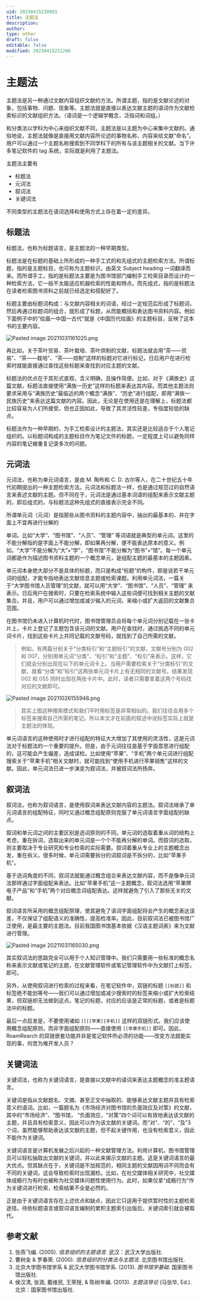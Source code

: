 ```yaml
---
uid: 20230415230903
title: 主题法
description: 
author: 
type: other
draft: false
editable: false
modified: 20230415231206
---
```


# 主题法

主题法是另一种通过文献内容组织文献的方法。所谓主题，指的是文献论述的对象，包括事物、问题、现象等。主题法就是直接以表达文献主题的语词作为文献检索标识的文献组织方法。（语词是一个逻辑学概念，泛指词和词组。）

和分类法以学科为中心来组织文献不同，主题法是以主题为中心来集中文献的。通俗地说，主题法就像是直接用文献内容所论述的事物名称、内容来给文献“命名”。用户可以通过一个主题名称搜索到不同学科下的所有与该主题相关的文献。当下许多笔记软件的 tag 系统，实际就是利用了主题法。

主题法主要有

- 标题法
- 元词法
- 叙词法
- 关键词法

不同类型的主题法在语词选择和使用方式上存在着一定的差异。

## 标题法

标题法，也称为标题语言，是主题法的一种早期类型。

标题法是在标题的基础上所形成的一种手工式的和先组式的主题检索方法。所谓标题，指的是主题标目，也可称为主题标识，由英文 Subject heading 一词翻译而来。而所谓手工，指的是标题法主要是为图书馆部门编制手工检索目录而设计的一种检索方法，它一般不太能适应机器检索的性能和特点。而先组式，指的是标题法在读者检索图书资料之前就已经选定和搭配好了。

标题主要由标题词构成：与文献内容相关的词语，经过一定规范后形成了标题词，然后再通过标题词的组合，就形成了标题，从而能概括和表达图书资料内容。例如下面例子中的“绘画一中国一古代”就是《中国历代绘画》的主题标目，反映了这本书的主要内容。

![Pasted image 20211031161025.png](https://cdn.pkmer.cn/images/bc8387ea15d2833e31db61cd3f9c5ab5_MD5.png)

再比如，关于茶叶贸易、茶叶栽培、茶叶烘制的文献，标题法就会用“茶——贸易”、“茶——栽培”、“茶——焙制”这样的标题对它进行标记，日后用户在进行检索时就能直接通过查找这些标题来查找到对应主题的文献。

标题法的优点在于其形式直观，含义明确，且操作简便。比如，对于《满族史》这篇文献，标题法直接使用“满族一历史”这样的标题来表达其内容。而其他主题法则要求采用与“满族历史”最临近的两个概念“满族”、“历史”进行组配，即用“满族一民族历史”来表达这篇文献的内容。因此，无论是在使用还是在理解上，标题法都比较容易为人们所接受。但也正因如此，导致了其灵活性较差，专指度较低的缺点。

标题法作为一种早期的、为手工检索设计的主题法，其实还是比较适合于个人笔记组织的。以标题词构成的主题标目作为笔记文件的标题，一定程度上可以避免同样内容的笔记被重复记录多次的问题。

## 元词法

元词法，也称为单元词语言，是由 M. 陶布和 C. D. 古尔等人，在二十世纪五十年代初期提出的一种主题检索方法。元词法和标题法一样，也是通过规范过的自然语言来表述文献的主题。但不同在于，元词法是通过基本词语的组配来表示文献主题的，即后组式的，与标题法这种先组式的直接表示完全不同。

所谓单元词（元词）是指那些从图书资料的主题内容中，抽出的最基本的、并在字面上不宜再进行分解的

单词。比如“大学”、“图书馆”、“人员”、“管理” 等词语就是典型的单元词。这里的不能分解指的是字面上不能分解，即如果再分解，便不能表达原本的意义。例如，“大学”不能分解为“大”+“学”，“图书馆”不能分解为“图书“+“馆”。每一个单元词都是作为描述图书资料主题的一个概念单元，是组配主题的最基本的主题因素。

单元词本身绝大部分不是具体的标题，而只是构成“标题”的构件，即是说若干单元词的组配，才能专指地表达文献信息主题或检索课题。利用单元词法，一篇关于“大学图书馆人员管理”的文献，就可以用“大学”、“图书馆”、“人员”、“管理” 来表示。日后用户在搜索时，只要在检索系统中输入这些词便可找到相关主题的文献集合。并且，用户可以通过增加或减少输入的元词，来缩小或扩大返回的文献集合范围。

在图书馆仍未进入计算机时代时，图书馆管理员会将每个单元词分别记载在一张卡片上，卡片上登记了主题包含该元词的文献。用户在查找时，通过挑选不同的单元词卡片，找到这些卡片上共同记载的文献号码，就找到了自己所需的文献。

> 例如，有两篇分别关于“分类标引”和“主题标引”的文献，文献号分别为 002 和 007，分别用单元词“分类”、“标引”和“主题”、“标引”来表示。这样，它们就会分别出现在以下的单元词卡上。当用户需要检索关于“分类标引”的文献，就看“分类”和“标引”这两张单元词卡片上有无相同的文献号。结果发现 002 和 055 同时出现在两张卡片中。此时，读者只需要拿着这两个号码找对应的文献即可。

![Pasted image 20211026155946.png](https://cdn.pkmer.cn/images/7e27376c6f55bff64aa4e9573df5631a_MD5.png)


> 其实上图这种搜索模式和我们平时用标签是非常相似的。我们往往会用多个标签来搜索自己所需的笔记。所以本文才在前面的叙述中说标签实际上就是主题法的体现。

单元词语言的这种使用时才进行组配的特征大大增加了其使用的灵活性，这是元词法对于标题法的一个重要的提升。但是，由于元词往往是基于字面意思进行组配的，这可能会产生偏差，造成误检。比如使用“苹果”、“手机”两个单元词进行组配搜索关于“苹果手机”相关文献时，就可能找到“使用手机进行苹果销售”这样的文献。因此，单元词法已进一步演变为叙词法，并被叙词法所扬弃。

## 叙词法

叙词法，也称为叙词语言，是使用叙词来表达文献内容的主题法。叙词法继承了单元词语言的组配特征，同时又通过概念组配原则克服了单元词语言字面组配的缺点。

叙词和单元词之间的主要区别是选词原则的不同。单元词的选取着重从词的结构上考虑，重在拆词，选取出来的单元词是一个个不能再分解的单词。而叙词的选取，则主要取决于专业研究和专业检索的实际需要。叙词着重从专业上的主题概念出发，重在拆义。很多时候，单元词需要拆分的词叙词是不拆分的，比如“苹果手机”。

基于选词角度的不同，叙词法就能通过概念组合来表达文献内容，而不是像单元词法那样通过字面组配来表达。比如“苹果手机”这一主题概念，叙词法选用“苹果牌电子产品”和“手机”两个对应概念词组配表达。这样就避免了引入了那些无关的文献。

叙词语言所采用的概念组配原理，使其避免了语词字面组配将会产生的概念表达误差，不仅保证了组配语义的准确性，提高检准率。因此，目前叙词法已被图书馆广泛使用，是最主要的主题法。目前我国图书馆基本依据《汉语主题词表》来为文献进行管理。

![Pasted image 20211031165030.png](https://cdn.pkmer.cn/images/0dd1103ccefe5846e06ca665300f495a_MD5.png)

其实叙词法的思路完全可以用于个人知识管理中。我们只需要用一些标准的概念名称来表示文献或笔记的主题，在文献管理软件或笔记管理软件中为文献打上标签，即可。

另外，从使用叙词进行检索的过程来看，在笔记软件中，双链的标题 `[[标题]]` 和标签绝不能划等号——我们可以通过增加或减少搜索时的标签来缩小或扩大检索结果，但双链却无法做到这点。笔记的标题，对应的应该是正常的标题，或者是标题法中的标题。

最后一点启发是，不要使用诸如 `[[[[苹果]]手机]]` 这样的双链形式。我们应该使用概念组配原则，而非字面组配原则——直接使用 `[[苹果手机]]` 即可。因此，RoamRearch 的双链嵌套功能并非是笔记软件所必须的功能——改变方法就能实现的事，何苦为难开发人员？

## 关键词法

关键词法，也称为关键词语言，是直接以文献中的语词来表达主题概念的准主题语言。

关键词是指从文献题名、文摘、甚至正文中抽取的、能够表达文献主题并具有检索意义的语词。比如，一篇题名为《市场经济对图书馆的负面效应及对策》的文献，其中的“市场经济”、“图书馆， “负面效应，“对策”四个词可以有效地表达该文献的主题，并且具有检索意义，因此可以作为该文献的关键词。而“对”、“的”、“及”3 个词，虽然能够帮助表达该文献的主题，但不起关键作用，也没有检索意义，因此不能作为关键词。

关键词语言是计算机发展之后兴起的一种文献管理方法。利用计算机，图书馆管理员可以轻松抽取出文献的关键词，并以此来揭示文献的主题。这是关键词语言的最大优点。但其缺点在于，关键词是不加规范的，相同主题的文献因用词不同而会有不同的关键词，这会导致检索时出现漏检。比如，在社交媒体相关研究中，社交媒体成瘾行为有时也被称为社交媒体问题性使用行为。此时，如果仅拿“成瘾行为”作为关键词进行检索，检索结果不全是必然的。

正是由于关键词语言存在上述优点和缺点，因此它只适用于提供暂时性的主题检索途径。待依标题语言或叙词语言编制的累积主题索引出版后，关键词索引就会被取代。

## 参考文献

1. 张燕飞编. (2005). _信息组织的主题语言_. 武汉：武汉大学出版社.
2. 曹树金 & 罗春荣. (2000). _信息组织的分类法与主题法_. 北京图书馆出版社.
3. 北京大学图书馆学系 & 武汉大学图书馆学系. (2013). _图书馆学基础_. 国家图书馆出版社.
4. 侯汉清, 张涵, 戴维民, 王荣授, & 陈树年编. (2013). _主题法导论_ (马张华, Ed.). 北京：国家图书馆出版社.